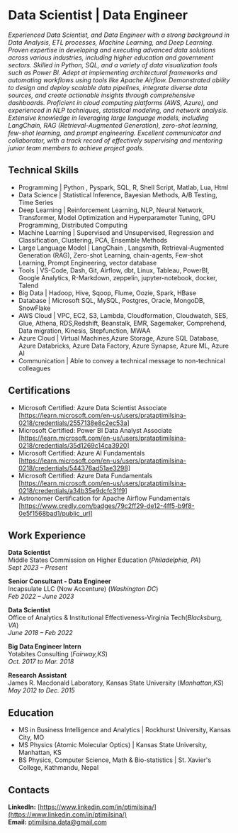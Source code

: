 # Data Scientist | Data Engineer

*Experienced Data Scientist, and Data Engineer with a strong background in Data Analysis, ETL processes, Machine Learning, and Deep Learning. Proven expertise in developing and executing advanced data solutions across various industries, including higher education and government sectors. Skilled in Python, SQL, and a variety of data visualization tools such as Power BI. Adept at implementing architectural frameworks and automating workflows using tools like Apache Airflow. Demonstrated ability to design and deploy scalable data pipelines, integrate diverse data sources, and create actionable insights through comprehensive dashboards. Proficient in cloud computing platforms (AWS, Azure), and experienced in NLP techniques, statistical modeling, and network analysis. Extensive knowledge in leveraging large language models, including LangChain, RAG (Retrieval-Augmented Generation), zero-shot learning, few-shot learning, and prompt engineering. Excellent communicator and collaborator, with a track record of effectively supervising and mentoring junior team members to achieve project goals.*

## Technical Skills
- Programming | Python , Pyspark, SQL, R, Shell Script, Matlab, Lua, Html
- Data Science | Statistical Inference, Bayesian Methods, A/B Testing, Time Series
- Deep Learning | Reinforcement Learning, NLP, Neural Network, Transformer, Model Optimization and Hyperparameter Tuning, GPU Programming, Distributed Computing
- Machine Learning | Supervised and Unsupervised, Regression and Classification, Clustering, PCA, Ensemble Methods
- Large Language Model | LangChain , Langsmith, Retrieval-Augmented Generation (RAG), Zero-shot Learning, chain-agents, Few-shot Learning, Prompt Engineering, vector database
- Tools | VS-Code, Dash, Git, Airflow, dbt, Linux, Tableau, PowerBI, Google Analytics, R-Markdown, zeppelin, jupyter-notebook, docker, Talend
- Big Data | Hadoop, Hive, Sqoop, Flume, Oozie, Spark, HBase
- Database | Microsoft SQL, MySQL, Postgres, Oracle, MongoDB, SnowFlake
- AWS Cloud | VPC, EC2, S3, Lambda, Cloudformation, Cloudwatch, SES, Glue, Athena, RDS,Redshift, Beanstalk, EMR, Sagemaker, Comprehend, Data migration, Kinesis, Stepfunction, MWAA
- Azure Cloud | Virtual Machines,Azure Storage, Azure SQL Database, Azure Databricks, Azure Data Factory, Azure Synapse, Azure ML, Azure AI
- Communication | Able to convey a technical message to non-technical colleagues

## Certifications
- Microsoft Certified: Azure Data Scientist Associate [https://learn.microsoft.com/en-us/users/prataptimilsina-0218/credentials/2557138e8c2ec53a]
- Microsoft Certified: Power BI Data Analyst Associate [https://learn.microsoft.com/en-us/users/prataptimilsina-0218/credentials/35d1269c14ca3920]
- Microsoft Certified: Azure AI Fundamentals [https://learn.microsoft.com/en-us/users/prataptimilsina-0218/credentials/544376ad51ae3298]
- Microsoft Certified: Azure Data Fundamentals [https://learn.microsoft.com/en-us/users/prataptimilsina-0218/credentials/a34b35e9dcfc31f9]
- Astronomer Certification for Apache Airflow Fundamentals [https://www.credly.com/badges/79c2ff29-de12-4ff5-b9f8-0e5f1568bad1/public_url]

## Work Experience
**Data Scientist**    
Middle States Commission on Higher Education (_Philadelphia, PA_)    
_Sept 2023 – Present_    
  
**Senior Consultant - Data Engineer**    
Incapsulate LLC (Now Accenture) (_Washington DC_)    
_Feb 2022 – June 2023_    
  
**Data Scientist**    
Office of Analytics & Institutional Effectiveness-Virginia Tech(_Blacksburg, VA_)    
_June 2018 – Feb 2022_    
   
**Big Data Engineer Intern**    
Yotabites Consulting (_Fairway,KS_)     
_Oct. 2017 to Mar. 2018_    

**Research Assistant**    
James R. Macdonald Laboratory, Kansas State University (_Manhattan,KS_)    
_May 2012 to Dec. 2015_    


## Education
- MS in Business Intelligence and Analytics | Rockhurst University, Kansas City, MO 				
- MS Physics (Atomic Molecular Optics)	| Kansas State University, Manhattan, KS 	
- BS  Physics, Computer Science, Math & Bio-statistics | St. Xavier's College, Kathmandu, Nepal 

## Contacts
**LinkedIn:** [https://www.linkedin.com/in/ptimilsina/](https://www.linkedin.com/in/ptimilsina/)<br>
**Email:** [ptimilsina.data@gmail.com](mailto:ptimilsina.data@gmail.com)





